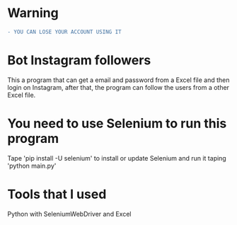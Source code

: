 # Warning
```diff
- YOU CAN LOSE YOUR ACCOUNT USING IT
```

# Bot Instagram followers

This a program that can get a email and password from a Excel file and then login on Instagram, after that, the program can follow
the users from a other Excel file. 

# You need to use Selenium to run this program

Tape 'pip install -U selenium' to install or update Selenium and run it taping 'python main.py' 

# Tools that I used

Python with SeleniumWebDriver and Excel
